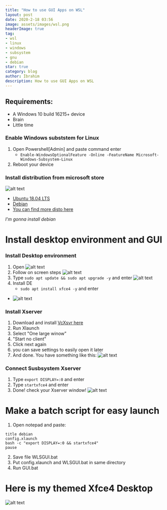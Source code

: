 ```yaml
---
title: "How to use GUI Apps on WSL"
layout: post
date: 2020-2-18 03:56
image: assets/images/wsl.png
headerImage: true
tag:
- wsl
- linux
- windows
- subsystem
- gnu
- debian
star: true
category: blog
author: İbrahim
description: How to use GUI Apps on WSL
---
```


## Requirements:
* A Windows 10 build 16215+ device 
* Brain
* Little time

### Enable Windows subststem for Linux
1. Open Powershell[Admin] and paste command enter
    - `Enable-WindowsOptionalFeature -Online -FeatureName Microsoft-Windows-Subsystem-Linux`
2. Reboot your device

### Install distribution from microsoft store
![alt text](https://raw.githubusercontent.com/TheDoop/thedoop.github.io/master/assets/images/blog/wslgui/debianwls.png "Debian")
- [Ubuntu 18.04 LTS](https://www.microsoft.com/store/apps/9N9TNGVNDL3Q)
- [Debian](https://www.microsoft.com/store/apps/9MSVKQC78PK6)
- [You can find more disto here](https://docs.microsoft.com/en-us/windows/wsl/install-win10)

*I'm gonna install debian*

# Install desktop environment and GUI

### Install Desktop environment
1. Open 
![alt text](https://raw.githubusercontent.com/TheDoop/thedoop.github.io/master/assets/images/blog/wslgui/debinstalling.png "Debian")
2. Follow on screen steps
![alt text](https://raw.githubusercontent.com/TheDoop/thedoop.github.io/master/assets/images/blog/wslgui/debuser.png "Debian")
3. Type `sudo apt update && sudo apt upgrade -y` and enter
![alt text](https://raw.githubusercontent.com/TheDoop/thedoop.github.io/master/assets/images/blog/wslgui/sudaptup.png "Debian")
4. Install DE
    - `sudo apt install xfce4 -y` and enter
- ![alt text](https://raw.githubusercontent.com/TheDoop/thedoop.github.io/master/assets/images/blog/wslgui/xfce4setup.PNG "Debian")

### Install Xserver
1. Download and install [VcXsvr here](https://sourceforge.net/projects/vcxsrv/)
2. Run Xlaunch
3. Select "One large winow"
4. "Start no client"
5. Click next again
6. you can save settings to easily open it later
7. And done. You have something like this:
![alt text](https://raw.githubusercontent.com/TheDoop/thedoop.github.io/master/assets/images/blog/wslgui/xserver.png "Debian")

### Connect Susbsystem Xserver
1. Type `export DISPLAY=:0` and enter
2. Type `startxfce4` and enter
3. Done! check your Xserver window!
![alt text](https://raw.githubusercontent.com/TheDoop/thedoop.github.io/master/assets/images/blog/wslgui/xfce4.PNG "Debian")

# Make a batch script for easy launch
1. Open notepad and paste:

```@echo off
title debian
config.xlaunch
bash -c "export DISPLAY=:0 && startxfce4"
pause
```

2. Save file WLSGUI.bat
3. Put config.xlaunch and WLSGUI.bat in same directory
4. Run GUI.bat

# Here is my themed Xfce4 Desktop
![alt text](https://raw.githubusercontent.com/TheDoop/thedoop.github.io/master/assets/images/blog/wslgui/wls.png "Debian")
